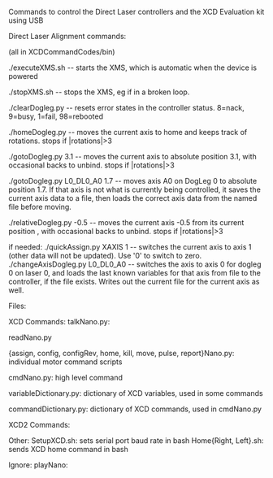 Commands to control the Direct Laser controllers and the XCD Evaluation kit using USB

Direct Laser Alignment commands:

(all in XCDCommandCodes/bin)

./executeXMS.sh -- starts the XMS, which is automatic when the device is powered

./stopXMS.sh -- stops the XMS, eg if in a broken loop.

./clearDogleg.py -- resets error states in the controller status.  8=nack, 9=busy, 1=fail, 98=rebooted

./homeDogleg.py -- moves the current axis to home and keeps track of rotations.  stops if |rotations|>3

./gotoDogleg.py 3.1 -- moves the current axis to absolute position 3.1, with occasional backs to unbind.   stops if |rotations|>3

./gotoDogleg.py L0_DL0_A0 1.7 -- moves axis A0 on DogLeg 0 to absolute position 1.7.  If that axis is not what is currently being controlled, it saves the current axis data to a file, then loads the correct axis data from the named file before moving.

./relativeDogleg.py -0.5 -- moves the current axis -0.5 from its current position , with occasional backs to unbind.  stops if |rotations|>3



if needed:
./quickAssign.py XAXIS 1 -- switches the current axis to axis 1 (other data will not be updated).  Use '0' to switch to zero.
./changeAxisDogleg.py L0_DL0_A0 -- switches the axis to axis 0 for dogleg 0 on laser 0, and loads the last known variables for that axis from file to the controller, if the file exists.  Writes out the current file for the current axis as well.

Files:

XCD Commands:
  talkNano.py: 
  
  readNano.py

  {assign, config, configRev, home, kill, move, pulse, report}Nano.py: individual motor command scripts
  
  cmdNano.py: high level command
  
  variableDictionary.py: dictionary of XCD variables, used in some commands
  
  commandDictionary.py: dictionary of XCD commands, used in cmdNano.py
  
XCD2 Commands:

Other:
  SetupXCD.sh: sets serial port baud rate in bash
  Home{Right, Left}.sh: sends XCD home command in bash
  
Ignore:
  playNano:
